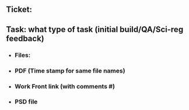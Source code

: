 ## Ticket: #


## Task: what type of task (initial build/QA/Sci-reg feedback)
- ### Files:

- ### PDF (Time stamp for same file names)

- ### Work Front link (with comments #)

- ### PSD file

